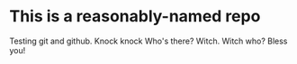 # This is a reasonably-named repo
Testing git and github.
Knock knock
Who's there?
Witch.
Witch who?
Bless you!